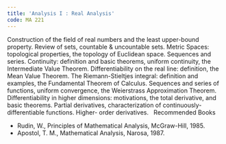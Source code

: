 ```yaml
---
title: 'Analysis I : Real Analysis'
code: MA 221
---
```

Construction of the field of real numbers and the least upper-bound property.
Review of sets, countable & uncountable sets. Metric Spaces: topological
properties, the topology of Euclidean space. Sequences and series. Continuity:
definition and basic theorems, uniform continuity, the Intermediate Value
Theorem. Differentiability on the real line: definition, the Mean Value
Theorem. The Riemann-Stieltjes integral: definition and examples, the
Fundamental Theorem of Calculus. Sequences and series of functions, uniform
convergence, the Weierstrass Approximation Theorem. Differentiability in higher
dimensions: motivations, the total derivative, and basic theorems. Partial
derivatives, characterization of continuously-differentiable functions. Higher-
order derivatives.
 
Recommended Books

* Rudin, W., Principles of Mathematical Analysis, McGraw-Hill, 1985.
* Apostol, T. M., Mathematical Analysis, Narosa, 1987.
